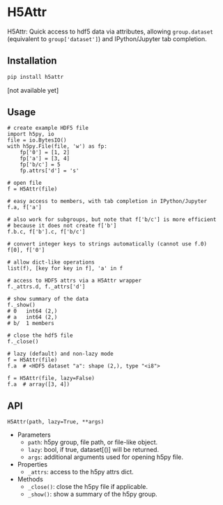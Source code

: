 # H5Attr
H5Attr: Quick access to hdf5 data via attributes, allowing `group.dataset` (equivalent to `group['dataset']`) and IPython/Jupyter tab completion.

## Installation

```bash
pip install h5attr
```
[not available yet]

## Usage
```
# create example HDF5 file
import h5py, io
file = io.BytesIO()
with h5py.File(file, 'w') as fp:
    fp['0'] = [1, 2]
    fp['a'] = [3, 4]
    fp['b/c'] = 5
    fp.attrs['d'] = 's'

# open file
f = H5Attr(file)

# easy access to members, with tab completion in IPython/Jupyter
f.a, f['a']

# also work for subgroups, but note that f['b/c'] is more efficient
# because it does not create f['b']
f.b.c, f['b'].c, f['b/c']

# convert integer keys to strings automatically (cannot use f.0)
f[0], f['0']

# allow dict-like operations
list(f), [key for key in f], 'a' in f

# access to HDF5 attrs via a H5Attr wrapper
f._attrs.d, f._attrs['d']

# show summary of the data
f._show()
# 0   int64 (2,)
# a   int64 (2,)
# b/  1 members

# close the hdf5 file
f._close()

# lazy (default) and non-lazy mode
f = H5Attr(file)
f.a  # <HDF5 dataset "a": shape (2,), type "<i8">

f = H5Attr(file, lazy=False)
f.a  # array([3, 4])
```


## API
`H5Attr(path, lazy=True, **args)`
- Parameters
    - `path`: h5py group, file path, or file-like object.
    - `lazy`: bool, if true, dataset[()] will be returned.
    - `args`: additional arguments used for opening h5py file.
- Properties
    - `_attrs`: access to the h5py attrs dict.
- Methods
    - `_close()`: close the h5py file if applicable.
    - `_show()`: show a summary of the h5py group.

